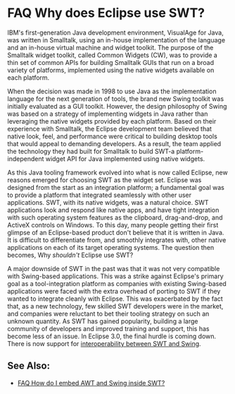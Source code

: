 

FAQ Why does Eclipse use SWT?
=============================

IBM's first-generation Java development environment, VisualAge for Java, was written in Smalltalk, using an in-house implementation of the language and an in-house virtual machine and widget toolkit. The purpose of the Smalltalk widget toolkit, called Common Widgets (CW), was to provide a thin set of common APIs for building Smalltalk GUIs that run on a broad variety of platforms, implemented using the native widgets available on each platform.

When the decision was made in 1998 to use Java as the implementation language for the next generation of tools, the brand new Swing toolkit was initially evaluated as a GUI toolkit. However, the design philosophy of Swing was based on a strategy of implementing widgets in Java rather than leveraging the native widgets provided by each platform. Based on their experience with Smalltalk, the Eclipse development team believed that native look, feel, and performance were critical to building desktop tools that would appeal to demanding developers. As a result, the team applied the technology they had built for Smalltalk to build SWT-a platform-independent widget API for Java implemented using native widgets.

As this Java tooling framework evolved into what is now called Eclipse, new reasons emerged for choosing SWT as the widget set. Eclipse was designed from the start as an integration platform; a fundamental goal was to provide a platform that integrated seamlessly with other user applications. SWT, with its native widgets, was a natural choice. SWT applications look and respond like native apps, and have tight integration with such operating system features as the clipboard, drag-and-drop, and ActiveX controls on Windows. To this day, many people getting their first glimpse of an Eclipse-based product don't believe that it is written in Java. It is difficult to differentiate from, and smoothly integrates with, other native applications on each of its target operating systems. The question then becomes, Why _shouldn't_ Eclipse use SWT?

A major downside of SWT in the past was that it was not very compatible with Swing-based applications. This was a strike against Eclipse's primary goal as a tool-integration platform as companies with existing Swing-based applications were faced with the extra overhead of porting to SWT if they wanted to integrate cleanly with Eclipse. This was exacerbated by the fact that, as a new technology, few skilled SWT developers were in the market, and companies were reluctant to bet their tooling strategy on such an unknown quantity. As SWT has gained popularity, building a large community of developers and improved training and support, this has become less of an issue. In Eclipse 3.0, the final hurdle is coming down. There is now support for [interoperability between SWT and Swing](./FAQ_How_do_I_embed_AWT_and_Swing_inside_SWT.md "FAQ How do I embed AWT and Swing inside SWT?").

See Also:
---------

*   [FAQ How do I embed AWT and Swing inside SWT?](./FAQ_How_do_I_embed_AWT_and_Swing_inside_SWT.md "FAQ How do I embed AWT and Swing inside SWT?")

